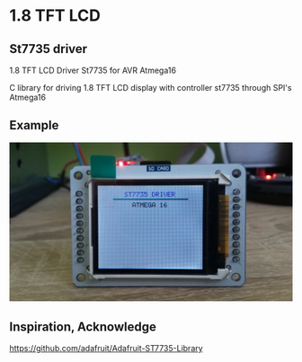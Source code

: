 # 1.8 TFT LCD
<h2> St7735 driver</h2>

<p>1.8 TFT LCD Driver St7735 for AVR Atmega16</p>
<p>C library for driving 1.8 TFT LCD display with controller st7735 through SPI's Atmega16</p>

<h2>Example</h2>
<img src="st7735.jpg" />

<h2>Inspiration, Acknowledge</h2>

https://github.com/adafruit/Adafruit-ST7735-Library
